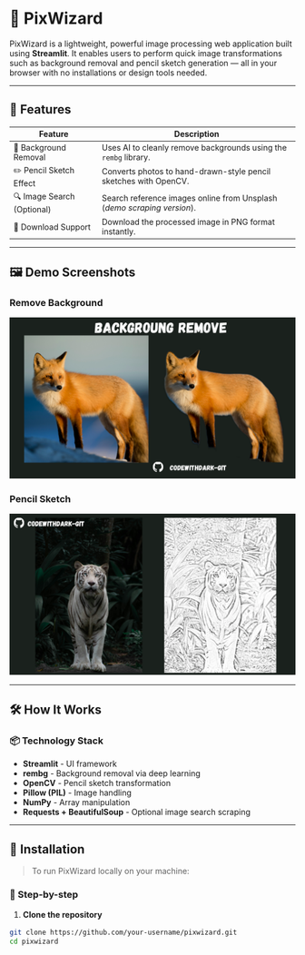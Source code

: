 # 🎨 PixWizard

PixWizard is a lightweight, powerful image processing web application built using **Streamlit**. It enables users to perform quick image transformations such as background removal and pencil sketch generation — all in your browser with no installations or design tools needed.

---

## 🚀 Features

| Feature                   | Description                                                                 |
|--------------------------|-----------------------------------------------------------------------------|
| 🧼 Background Removal     | Uses AI to cleanly remove backgrounds using the `rembg` library.            |
| ✏️ Pencil Sketch Effect   | Converts photos to hand-drawn-style pencil sketches with OpenCV.           |
| 🔍 Image Search (Optional)| Search reference images online from Unsplash (*demo scraping version*).     |
| 💾 Download Support       | Download the processed image in PNG format instantly.                      |

---

## 🖼️ Demo Screenshots

### Remove Background
![Background Removal Example](Background_remove.png)

### Pencil Sketch
![Pencil Sketch Example](pencil_sketch.png)

---

## 🛠️ How It Works

### 📦 Technology Stack

- **Streamlit** - UI framework
- **rembg** - Background removal via deep learning
- **OpenCV** - Pencil sketch transformation
- **Pillow (PIL)** - Image handling
- **NumPy** - Array manipulation
- **Requests + BeautifulSoup** - Optional image search scraping

---

## 🧪 Installation

> To run PixWizard locally on your machine:

### 🔧 Step-by-step

1. **Clone the repository**  
```bash
git clone https://github.com/your-username/pixwizard.git
cd pixwizard

